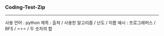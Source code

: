 ### Coding-Test-Zip
---

사용 언어 : python
제목 : 출처 / 사용한 알고리즘 / 난도 / 이름
예시 : 프로그래머스 / BFS / ⭐⭐⭐ / 두 숫자의 합
